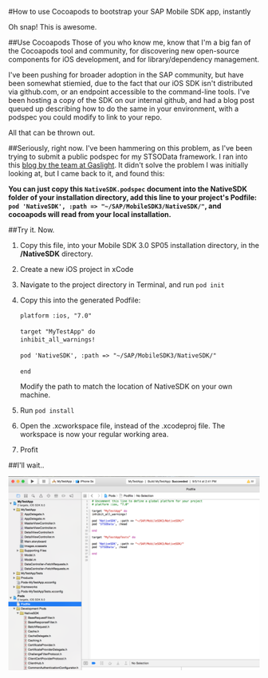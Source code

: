 #How to use Cocoapods to bootstrap your SAP Mobile SDK app, instantly

Oh snap! This is awesome.  

##Use Cocoapods
Those of you who know me, know that I'm a big fan of the Cocoapods tool and community, for discovering new open-source components for iOS development, and for library/dependency management.

I've been pushing for broader adoption in the SAP community, but have been somewhat stiemied, due to the fact that our iOS SDK isn't distributed via github.com, or an endpoint accessible to the command-line tools.  I've been hosting a copy of the SDK on our internal github, and had a blog post queued up describing how to do the same in your environment, with a podspec you could modify to link to your repo.

All that can be thrown out.  

##Seriously, right now.
I've been hammering on this problem, as I've been trying to submit a public podspec for my STSOData framework.  I ran into this [blog by the team at Gaslight](https://teamgaslight.com/blog/using-local-libraries-with-cocoapods).  It didn't solve the problem I was initially looking at, but I came back to it, and found this:

**You can just copy this `NativeSDK.podspec` document into the NativeSDK folder of your installation directory, add this line to your project's Podfile:  `pod 'NativeSDK', :path => "~/SAP/MobileSDK3/NativeSDK/"`, and cocoapods will read from your local installation.**

##Try it.  Now.

1.  Copy this file, into your Mobile SDK 3.0 SP05 installation directory, in the **/NativeSDK** directory.
2.  Create a new iOS project in xCode
3.  Navigate to the project directory in Terminal, and run `pod init`
4.  Copy this into the generated Podfile:

		platform :ios, "7.0"

		target "MyTestApp" do
		inhibit_all_warnings!

		pod 'NativeSDK', :path => "~/SAP/MobileSDK3/NativeSDK/"

		end

	Modify the path to match the location of NativeSDK on your own machine.  

5.  Run `pod install`
6.  Open the .xcworkspace file, instead of the .xcodeproj file.  The workspace is now your regular working area.
7.  Profit

##I'll wait..

<img src="https://raw.githubusercontent.com/sstadelman/sstadelman.github.io/master/media/blog-images/Native-SDK-podspec1.png" width=900>